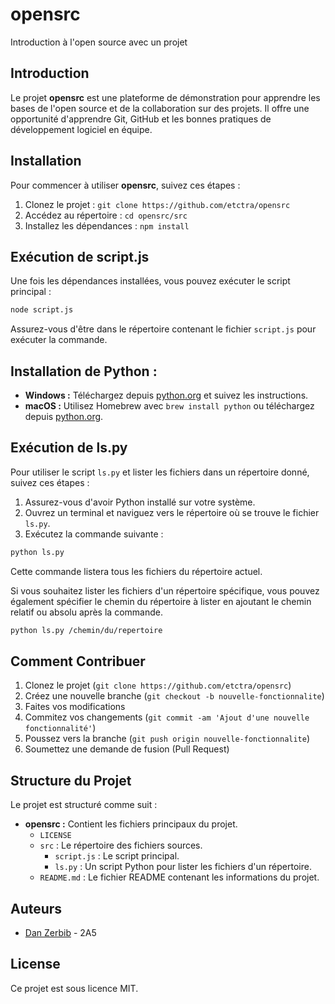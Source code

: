 # opensrc

Introduction à l'open source avec un projet

## Introduction

Le projet **opensrc** est une plateforme de démonstration pour apprendre les bases de l'open source et de la collaboration sur des projets. Il offre une opportunité d'apprendre Git, GitHub et les bonnes pratiques de développement logiciel en équipe.

## Installation

Pour commencer à utiliser **opensrc**, suivez ces étapes :

1. Clonez le projet : `git clone https://github.com/etctra/opensrc`
2. Accédez au répertoire : `cd opensrc/src`
3. Installez les dépendances : `npm install`

## Exécution de script.js

Une fois les dépendances installées, vous pouvez exécuter le script principal :

```bash
node script.js
```

Assurez-vous d'être dans le répertoire contenant le fichier `script.js` pour exécuter la commande.

## Installation de Python :

- **Windows :** Téléchargez depuis [python.org](https://www.python.org/downloads/) et suivez les instructions.
- **macOS :** Utilisez Homebrew avec `brew install python` ou téléchargez depuis [python.org](https://www.python.org/downloads/).

## Exécution de ls.py

Pour utiliser le script `ls.py` et lister les fichiers dans un répertoire donné, suivez ces étapes :

1. Assurez-vous d'avoir Python installé sur votre système.
2. Ouvrez un terminal et naviguez vers le répertoire où se trouve le fichier `ls.py`.
3. Exécutez la commande suivante :

```bash
python ls.py
```

Cette commande listera tous les fichiers du répertoire actuel.

Si vous souhaitez lister les fichiers d'un répertoire spécifique, vous pouvez également spécifier le chemin du répertoire à lister en ajoutant le chemin relatif ou absolu après la commande.

```bash
python ls.py /chemin/du/repertoire
```

## Comment Contribuer

1. Clonez le projet (`git clone https://github.com/etctra/opensrc`)
2. Créez une nouvelle branche (`git checkout -b nouvelle-fonctionnalite`)
3. Faites vos modifications
4. Commitez vos changements (`git commit -am 'Ajout d'une nouvelle fonctionnalité'`)
5. Poussez vers la branche (`git push origin nouvelle-fonctionnalite`)
6. Soumettez une demande de fusion (Pull Request)

## Structure du Projet

Le projet est structuré comme suit :

- **opensrc :** Contient les fichiers principaux du projet.
  - `LICENSE`
  - `src` : Le répertoire des fichiers sources.
    - `script.js` : Le script principal.
    - `ls.py` : Un script Python pour lister les fichiers d'un répertoire.
  - `README.md` : Le fichier README contenant les informations du projet.

## Auteurs

- [Dan Zerbib](https://github.com/etctra) - 2A5

## License

Ce projet est sous licence MIT.
